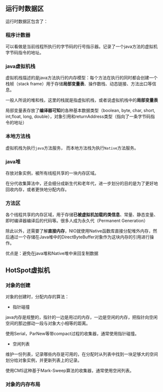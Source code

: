 ## 运行时数据区
运行时数据区包含了：
### 程序计数器

可以看做是当前线程所执行的字节码的行号指示器。记录了一个java方法的虚拟机字节码指令的地址。

### java虚拟机栈

虚拟机栈描述的是java方法执行的内存模型：每个方法在执行的同时都会创建一个栈帧（stack frame）用于存储**局部变量表**、操作数栈、动态链接、方法出口等信息。

一般人所说的堆和栈，这里的栈就是指虚拟机栈，或者说虚拟机栈中的**局部变量表**

局部变量表存放了**编译器可知**的各种基本数据类型（boolean, byte, char, short, int,float, long, double），对象引用和returnAddress类型（指向了一条字节码指令的地址）

### 本地方法栈

虚拟机栈为执行`java`方法服务， 而本地方法栈为执行`Native`方法服务。

### java堆

存放对象实例，被所有线程共享的一块内存区域。

在分代收集算法中，还会细分成新生代和老年代，进一步划分的目的是为了更好地回收内存，或者更快地分配内存。

### 方法区

各个线程共享的内存区域，用于存储**已被虚拟机加载的类信息**、常量、静态变量、即时编译器编译后的代码等。很多人成为永久代（Permanent Generation）

除此以外，还需要了解**直接内存**，NIO就使用Native函数库直接分配堆外内存，然后通过一个存储在Java堆中的DirectByteBuffer对象作为这块内存的引用进行操作。

优点是：避免在java堆和Native堆中来回复制数据



## HotSpot虚拟机

### 对象的创建

对象的创建时，分配内存的算法：

- 指针碰撞

java内存是规整的，指针的一边是用过的内存，一边是空闲的内存，把指针向空闲空间的那边挪动一段与对象大小相等的距离。

使用Serial，ParNew等带compact过程的收集器，通常使用指针碰撞。

- 空闲列表

维护一份列表，记录哪些内存是可用的，在分配时从列表中找到一块足够大的空间划分给对象实例，并更新列表上的记录。

使用CMS这种基于Mark-Sweep算法的收集器，通常使用空闲列表。

### 对象的内存布局

